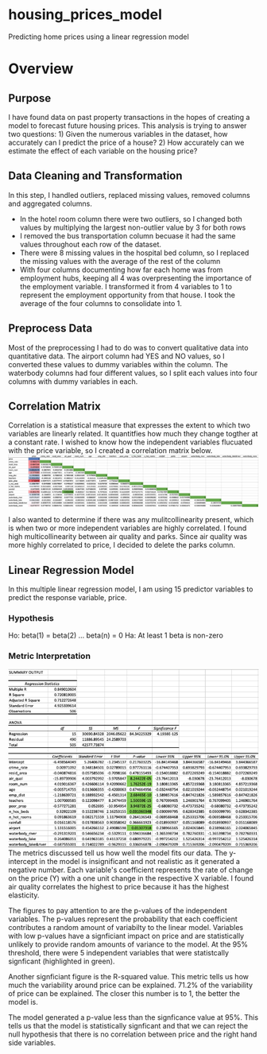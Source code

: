 # housing_prices_model
Predicting home prices using a linear regression model

# Overview
## Purpose
I have found data on past property transactions in the hopes of creating a model to forecast future housing prices. 
This analysis is trying to answer two questions:
    1) Given the numerous variables in the dataset, how accurately can I predict the price of a house?
    2) How accurately can we estimate the effect of each variable on the housing price?


## Data Cleaning and Transformation
In this step, I handled outliers, replaced missing values, removed columns and aggregated columns. 

- In the hotel room column there were two outliers, so I changed both values by multiplying the largest non-outlier value by 3 for both rows
- I removed the bus transportation column becuase it had the same values throughout each row of the dataset.
- There were 8 missing values in the hospital bed column, so I replaced the missing values with the average of the rest of the column
- With four columns documenting how far each home was from employment hubs, keeping all 4 was overpresenting the importance of the employment variable. I transformed it from 4 variables to 1 to represent the employment opportunity from that house. I took the average of the four columns to consolidate into 1.

## Preprocess Data
Most of the preprocessing I had to do was to convert qualitative data into quantitative data. The airport column had YES and NO values, so I converted these values to dummy variables within the column. The waterbody columns had four different values, so I split each values into four columns with dummy variables in each. 

## Correlation Matrix
Correlation is a statistical measure that expresses the extent to which two variables are linearly related. It quantitfies how much they change togther at a constant rate. I wished to know how the independent variables flucuated with the price variable, so I created a correlation matrix below. <br>
![](resources/correlation_matrix.png) <br>

I also wanted to determine if there was any mulitcollinearity present, which is when two or more independent variables are highly correlated. I found high multicollinearity between air quality and parks. Since air quality was more highly correlated to price, I decided to delete the parks column.

## Linear Regression Model
In this multiple linear regression model, I am using 15 predictor variables to predict the response variable, price. 

### Hypothesis
Ho: beta(1) = beta(2) ... beta(n) = 0
Ha: At least 1 beta is non-zero

### Metric Interpretation
![](resources/regression_results.png) <br>
The metrics discussed tell us how well the model fits our data. The y-intercept in the model is insignificant and not realistic as it generated a negative number. Each variable's coefficient represents the rate of change on the price (Y) with a one unit change in the respective X variable. I found air quality correlates the highest to price because it has the highest elasticity. 

The figures to pay attention to are the p-values of the independent variables. The p-values represent the probability that each coefficient contributes a random amount of variabilty to the linear model. Variables with low p-values have a signficiant impact on price and are statistically unlikely to provide random amounts of variance to the model. At the 95% threshold, there were 5 independent variables that were statistcally signficant (highlighted in green). 

Another signficiant figure is the R-squared value. This metric tells us how much the variability around price can be explained. 71.2% of the variability of price can be explained. The closer this number is to 1, the better the model is.

The model generated a p-value less than the signficance value at 95%. This tells us that the model is statistically signficant and that we can reject the null hypothesis that there is no correlation between price and the right hand side variables. 




